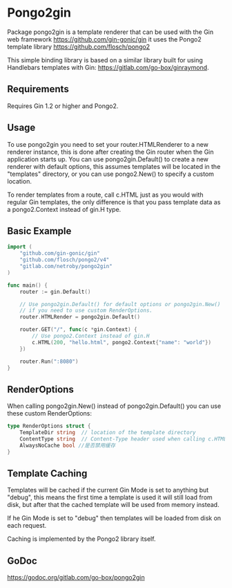 Pongo2gin
=========

Package pongo2gin is a template renderer that can be used with the Gin web
framework https://github.com/gin-gonic/gin it uses the Pongo2 template library
https://github.com/flosch/pongo2

This simple binding library is based on a similar library built for using
Handlebars templates with Gin: https://gitlab.com/go-box/ginraymond.

Requirements
------------

Requires Gin 1.2 or higher and Pongo2.

Usage
-----

To use pongo2gin you need to set your router.HTMLRenderer to a new renderer
instance, this is done after creating the Gin router when the Gin application
starts up. You can use pongo2gin.Default() to create a new renderer with
default options, this assumes templates will be located in the "templates"
directory, or you can use pongo2.New() to specify a custom location.

To render templates from a route, call c.HTML just as you would with
regular Gin templates, the only difference is that you pass template
data as a pongo2.Context instead of gin.H type.

Basic Example
-------------

```go
import (
    "github.com/gin-gonic/gin"
    "github.com/flosch/pongo2/v4"
    "gitlab.com/netroby/pongo2gin"
)

func main() {
    router := gin.Default()

    // Use pongo2gin.Default() for default options or pongo2gin.New()
    // if you need to use custom RenderOptions.
    router.HTMLRender = pongo2gin.Default()

    router.GET("/", func(c *gin.Context) {
        // Use pongo2.Context instead of gin.H
        c.HTML(200, "hello.html", pongo2.Context{"name": "world"})
    })

    router.Run(":8080")
}
```

RenderOptions
-------------

When calling pongo2gin.New() instead of pongo2gin.Default() you can use these
custom RenderOptions:

```go
type RenderOptions struct {
    TemplateDir string  // location of the template directory
    ContentType string  // Content-Type header used when calling c.HTML()
    AlwaysNoCache bool //是否禁用缓存
}
```

Template Caching
----------------

Templates will be cached if the current Gin Mode is set to anything but "debug",
this means the first time a template is used it will still load from disk, but
after that the cached template will be used from memory instead.

If he Gin Mode is set to "debug" then templates will be loaded from disk on
each request.

Caching is implemented by the Pongo2 library itself.

GoDoc
-----

https://godoc.org/gitlab.com/go-box/pongo2gin
